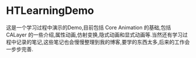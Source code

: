 # HTLearningDemo
这是一个学习过程中演示的Demo,目前包括 Core Animation 的基础,包括 CALayer 的一些介绍,属性动画,仿射变换,隐式动画和显式动画等.当然还有学习过程中记录的笔记,这些笔记也会慢慢整理到我的博客,要学的东西太多,后来的工作会一步步完善.
